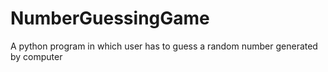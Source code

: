 # NumberGuessingGame

A python program in which user has to guess a random number generated by computer
